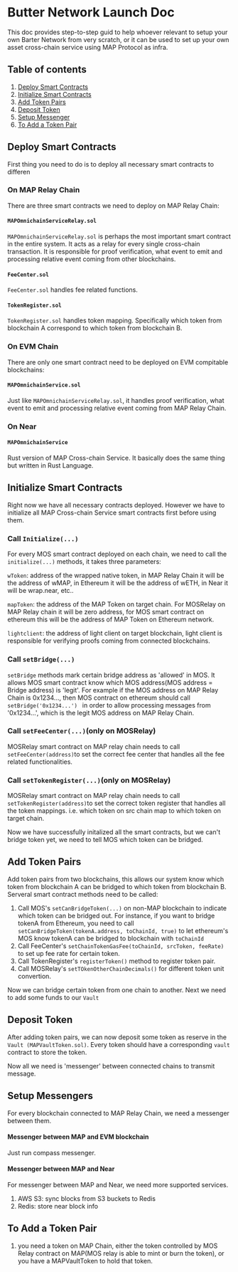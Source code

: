 # Butter Network Launch Doc

This doc provides step-to-step guid to help whoever relevant to setup your own Barter Network from very scratch, or it can be used to set up your own asset cross-chain service using MAP Protocol as infra.



## Table of contents

1. [Deploy Smart Contracts](#deploycontracts)
2. [Initialize Smart Contracts](#initialization)
3. [Add Token Pairs](#addtokenpairs)
4. [Deposit Token](#deposittoken)
5. [Setup Messenger](#messenger)
6. [To Add a Token Pair](#tokenpair)



## Deploy Smart Contracts<a name = "deploycontracts"/>

First thing you need to do is to deploy all necessary smart contracts to differen

### On MAP Relay Chain

There are three smart contracts we need to deploy on MAP Relay Chain:



#### `MAPOmnichainServiceRelay.sol`

`MAPOmnichainServiceRelay.sol` is perhaps the most important smart contract in the entire system. It acts as a relay for every single cross-chain transaction. It is responsible for proof verification, what event to emit and processing relative event coming from other blockchains.



#### `FeeCenter.sol`

`FeeCenter.sol` handles fee related functions.



#### `TokenRegister.sol`

`TokenRegister.sol` handles token mapping. Specifically which token from blockchain A correspond to which token from blockchain B.



### On EVM Chain

There are only one smart contract need to be deployed on EVM compitable blockchains:



#### `MAPOmnichainService.sol`

Just like `MAPOmnichainServiceRelay.sol`, it handles proof verification, what event to emit and processing relative event coming from MAP Relay Chain.



### On Near

#### `MAPOmnichainService`

Rust version of MAP Cross-chain Service. It basically does the same thing but written in Rust Language.





## Initialize Smart Contracts<a name = "initialization"/>

Right now we have all necessary contracts deployed. However we have to initialize all MAP Cross-chain Service smart contracts first before using them.



### Call `Initialize(...)`

For every MOS smart contract deployed on each chain, we need to call the `initialize(...)` methods, it takes three parameters:

`wToken`: address of the wrapped native token, in MAP Relay Chain it will be the address of wMAP, in Ethereum it will be the address of wETH, in Near it will be wrap.near, etc..

`mapToken`: the address of the MAP Token on target chain. For MOSRelay on MAP Relay chain it will be zero address, for MOS smart contract on ethereum this will be the address of MAP Token on Ethereum network.

`lightclient`: the address of light client on target blockchain, light client is responsible for verifying proofs coming from connected blockchains.



### Call `setBridge(...)`

`setBridge` methods mark certain bridge address as 'allowed' in MOS. It allows MOS smart contract know which MOS address(MOS address = Bridge address) is 'legit'. For example if the MOS address on MAP Relay Chain is 0x1234..., then MOS contract on ethereum should call `setBridge('0x1234...') ` in order to allow processing messages from '0x1234...', which is the legit MOS address on MAP Relay Chain.



### Call `setFeeCenter(...)`(only on MOSRelay)

MOSRelay smart contract on MAP relay chain needs to call `setFeeCenter(address)`to set the correct fee center that handles all the fee related functionalities.



### Call `setTokenRegister(...)`(only on MOSRelay)

MOSRelay smart contract on MAP relay chain needs to call `setTokenRegister(address)`to set the correct token register that handles all the token mappings. i.e. which token on src chain map to which token on target chain.



Now we have successfully initalized all the smart contracts, but we can't bridge token yet, we need to tell MOS which token can be bridged.



## Add Token Pairs<a name = "addtokenpairs"/>

Add token pairs from two blockchains, this allows our system know which token from blockchain A can be bridged to which token from blockchain B. Serveral smart contract methods need to be called:

1. Call MOS's `setCanBridgeToken(...)` on non-MAP blockchain to indicate which token can be bridged out. For instance, if you want to bridge tokenA from Ethereum, you need to call `setCanBridgeToken(tokenA.address, toChainId, true)` to let ethereum's MOS know tokenA can be bridged to blockchain with `toChainId`
2. Call FeeCenter's `setChainTokenGasFee(toChainId, srcToken, feeRate)` to set up fee rate for certain token.
3. Call TokenRegister's `registerToken()` method to register token pair.
4. Call MOSRelay's `setTOkenOtherChainDecimals()` for different token unit convertion.

Now we can bridge certain token from one chain to another. Next we need to add some funds to our `Vault`



## Deposit Token<a name = "deposittoken"/>

After adding token pairs, we can now deposit some token as reserve in the `Vault (MAPVaultToken.sol)`. Every token should have a corresponding `vault` contract to store the token.

Now all we need is 'messenger' between connected chains to transmit message.



## Setup Messengers<a name = "messenger"/>

For every blockchain connected to MAP Relay Chain, we need a messenger between them.

#### Messenger between MAP and EVM blockchain

Just run compass messenger.

#### Messenger between MAP and Near

For messenger between MAP and Near, we need more supported services.

1. AWS S3: sync blocks from S3 buckets to Redis
2. Redis: store near block info

## To Add a Token Pair<a name = "tokenpair"/>
1. you need a token on MAP Chain, either the token controlled by MOS Relay contract on MAP(MOS relay is able to mint or burn the token), or you have a MAPVaultToken to hold that token.
